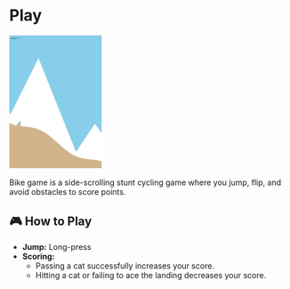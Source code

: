 <h1><a href="//bacionejs.github.io/bike/index.html" style="text-decoration: none; color: inherit;">Play</a></h1>

<a href="//bacionejs.github.io/bike/index.html" target="_blank">
    <img src="README.jpg" width="33%" />
</a>




Bike game is a side-scrolling stunt cycling game where you jump, flip, and avoid obstacles to score points.

## 🎮 How to Play

- **Jump:** Long-press
- **Scoring:**  
  - Passing a cat successfully increases your score.  
  - Hitting a cat or failing to ace the landing decreases your score.

